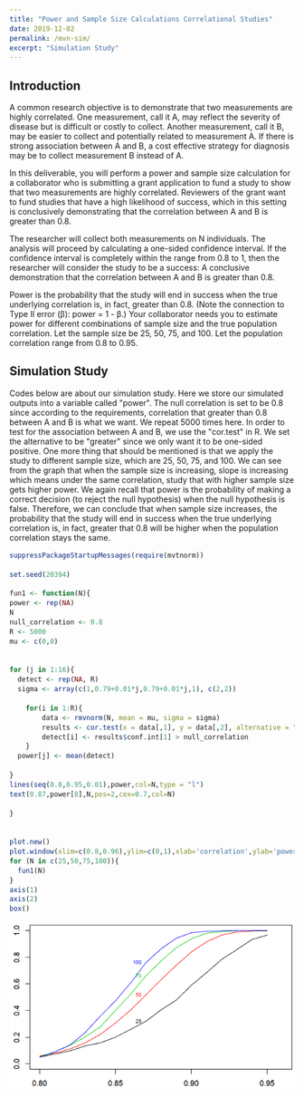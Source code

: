 ```yaml
---
title: "Power and Sample Size Calculations Correlational Studies"
date: 2019-12-02
permalink: /mvn-sim/
excerpt: "Simulation Study"
---
```



## Introduction


A common research objective is to demonstrate that two measurements are highly correlated. One measurement, call it A, may reflect the severity of disease but is difficult or costly to collect. Another measurement, call it B, may be easier to collect and potentially related to measurement A. If there is strong association between A and B, a cost effective strategy for diagnosis may be to collect measurement B instead of A.

In this deliverable, you will perform a power and sample size calculation for a collaborator who is submitting a grant application to fund a study to show that two measurements are highly correlated. Reviewers of the grant want to fund studies that have a high likelihood of success, which in this setting is conclusively demonstrating that the correlation between A and B is greater than 0.8.

The researcher will collect both measurements on N individuals. The analysis will proceed by calculating a one-sided confidence interval. If the confidence interval is completely within the range from 0.8 to 1, then the researcher will consider the study to be a success: A conclusive demonstration that the correlation between A and B is greater than 0.8.

Power is the probability that the study will end in success when the true underlying correlation is, in fact, greater than 0.8. (Note the connection to Type II error (β): power = 1 - β.) Your collaborator needs you to estimate power for different combinations of sample size and the true population correlation. Let the sample size be 25, 50, 75, and 100. Let the population correlation range from 0.8 to 0.95.




## Simulation Study


Codes below are about our simulation study. Here we store our simulated outputs into a variable called "power". The null correlation is set to be 0.8 since according to the requirements, correlation that greater than 0.8 between A and B is what we want. We repeat 5000 times here. In order to test for the association between A and B, we use the "cor.test" in R. We set the alternative to be "greater" since we only want it to be one-sided positive. One more thing that should be mentioned is that we apply the study to different sample size, which are 25, 50, 75, and 100. We can see from the graph that when the sample size is increasing, slope is increasing which means under the same correlation, study that with higher sample size gets higher power. We again recall that power is the probability of making a correct decision (to reject the null hypothesis) when the null hypothesis is false. Therefore, we can conclude that when sample size increases, the probability that the study will end in success when the true underlying correlation is, in fact, greater that 0.8 will be higher when the population correlation stays the same. 

```r
suppressPackageStartupMessages(require(mvtnorm))

set.seed(20394)

fun1 <- function(N){
power <- rep(NA)
N
null_correlation <- 0.8
R <- 5000
mu <- c(0,0)


for (j in 1:16){
  detect <- rep(NA, R)
  sigma <- array(c(1,0.79+0.01*j,0.79+0.01*j,1), c(2,2))

    for(i in 1:R){
        data <- rmvnorm(N, mean = mu, sigma = sigma)
        results <- cor.test(x = data[,1], y = data[,2], alternative = "greater")
        detect[i] <- results$conf.int[1] > null_correlation
    }
  power[j] <- mean(detect)
  
}
lines(seq(0.8,0.95,0.01),power,col=N,type = "l")
text(0.87,power[8],N,pos=2,cex=0.7,col=N)

}


plot.new()
plot.window(xlim=c(0.8,0.96),ylim=c(0,1),xlab='correlation',ylab='power')
for (N in c(25,50,75,100)){
  fun1(N)
}
axis(1)
axis(2)
box()
```
![](/images/mvn1.PNG)